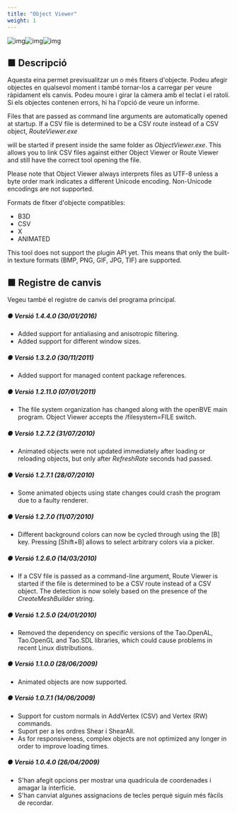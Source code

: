 ```yaml
---
title: "Object Viewer"
weight: 1
---
```


![img](/images/tool_objectviewer_screenshot_1.png)![img](/images/tool_objectviewer_screenshot_2.png)![img](/images/tool_objectviewer_screenshot_3.png)

## ■ Descripció

Aquesta eina permet previsualitzar un o més fitxers d'objecte. Podeu afegir objectes en qualsevol moment i també tornar-los a carregar per veure ràpidament els canvis. Podeu moure i girar la càmera amb el teclat i el ratolí. Si els objectes contenen errors, hi ha l'opció de veure un informe.

Files that are passed as command line arguments are automatically opened at startup. If a CSV file is determined to be a CSV route instead of a CSV object, *RouteViewer.exe*

 will be started if present inside the same folder as *ObjectViewer.exe*. This allows you to link CSV files against either Object Viewer or Route Viewer and still have the correct tool opening the file.

Please note that Object Viewer always interprets files as UTF-8 unless a byte order mark indicates a different Unicode encoding. Non-Unicode encodings are not supported.

Formats de fitxer d'objecte compatibles:

- B3D
- CSV
- X
- ANIMATED

This tool does not support the plugin API yet. This means that only the built-in texture formats (BMP, PNG, GIF, JPG, TIF) are supported.

## ■ Registre de canvis

Vegeu també el registre de canvis del programa principal.

##### ● Versió 1.4.4.0 (30/01/2016)

- Added support for antialiasing and anisotropic filtering.  
- Added support for different window sizes.  

##### ● Versió 1.3.2.0 (30/11/2011)

- Added support for managed content package references.  

##### ● Versió 1.2.11.0 (07/01/2011)

- The file system organization has changed along with the openBVE main program. Object Viewer accepts the /filesystem=FILE switch.

##### ● Versió 1.2.7.2 (31/07/2010)

- Animated objects were not updated immediately after loading or reloading objects, but only after *RefreshRate* seconds had passed.

##### ● Versió 1.2.7.1 (28/07/2010)

- Some animated objects using state changes could crash the program due to a faulty renderer.

##### ● Versió 1.2.7.0 (11/07/2010)

- Different background colors can now be cycled through using the [B] key. Pressing [Shift+B] allows to select arbitrary colors via a picker.

##### ● Versió 1.2.6.0 (14/03/2010)

- If a CSV file is passed as a command-line argument, Route Viewer is started if the file is determined to be a CSV route instead of a CSV object. The detection is now solely based on the presence of the *CreateMeshBuilder* string.

##### ● Versió 1.2.5.0 (24/01/2010)

- Removed the dependency on specific versions of the Tao.OpenAL, Tao.OpenGL and Tao.SDL libraries, which could cause problems in recent Linux distributions.

##### ● Versió 1.1.0.0 (28/06/2009)

- Animated objects are now supported.  

##### ● Versió 1.0.7.1 (14/06/2009)

- Support for custom normals in AddVertex (CSV) and Vertex (RW) commands.
- Suport per a les ordres Shear i ShearAll.
- As for responsiveness, complex objects are not optimized any longer in order to improve loading times.

##### ● Versió 1.0.4.0 (26/04/2009)

- S'han afegit opcions per mostrar una quadrícula de coordenades i amagar la interfície.
- S'han canviat algunes assignacions de tecles perquè siguin més fàcils de recordar.
